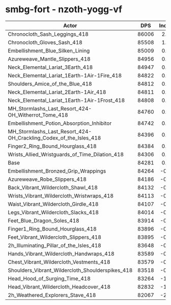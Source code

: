 # smbg-fort - nzoth-yogg-vf
| Actor | DPS | Increase |
|---|:---:|:---:|
|Chronocloth_Sash_Leggings_418|86006|2.05%|
|Chronocloth_Gloves_Sash_418|85508|1.46%|
|Embellishment_Blue_Silken_Lining|85009|0.86%|
|Azureweave_Mantle_Slippers_418|84956|0.80%|
|Neck_Elemental_Lariat_3Earth_418|84947|0.79%|
|Neck_Elemental_Lariat_1Earth-1Air-1Fire_418|84822|0.64%|
|Shoulders_Amice_of_the_Blue_418|84812|0.63%|
|Neck_Elemental_Lariat_2Earth-1Air_418|84811|0.63%|
|Neck_Elemental_Lariat_1Earth-1Air-1Frost_418|84808|0.63%|
|MH_Stormlashs_Last_Resort_424-OH_Witherrot_Tome_418|84760|0.57%|
|Embellishment_Potion_Absorption_Inhibitor|84742|0.55%|
|MH_Stormlashs_Last_Resort_424-OH_Crackling_Codex_of_the_Isles_418|84396|0.14%|
|Finger2_Ring_Bound_Hourglass_418|84384|0.12%|
|Wrists_Allied_Wristguards_of_Time_Dilation_418|84306|0.03%|
|Base|84281|0.00%|
|Embellishment_Bronzed_Grip_Wrappings|84264|-0.02%|
|Azureweave_Robe_Slippers_418|84186|-0.11%|
|Back_Vibrant_Wildercloth_Shawl_418|84132|-0.18%|
|Wrists_Vibrant_Wildercloth_Wristwraps_418|84113|-0.20%|
|Waist_Vibrant_Wildercloth_Girdle_418|84107|-0.21%|
|Legs_Vibrant_Wildercloth_Slacks_418|84014|-0.32%|
|Feet_Blue_Dragon_Soles_418|83914|-0.44%|
|Finger1_Ring_Bound_Hourglass_418|83896|-0.46%|
|Feet_Vibrant_Wildercloth_Slippers_418|83895|-0.46%|
|2h_Illuminating_Pillar_of_the_Isles_418|83648|-0.75%|
|Hands_Vibrant_Wildercloth_Handwraps_418|83589|-0.82%|
|Chest_Vibrant_Wildercloth_Vestments_418|83579|-0.83%|
|Shoulders_Vibrant_Wildercloth_Shoulderspikes_418|83518|-0.91%|
|Head_Hood_of_Surging_Time_418|83264|-1.21%|
|Head_Vibrant_Wildercloth_Headcover_418|82832|-1.72%|
|2h_Weathered_Explorers_Stave_418|82067|-2.63%|
